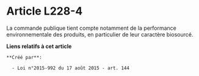 # Article L228-4

La commande publique tient compte notamment de la performance environnementale des produits, en particulier de leur caractère
biosourcé.

**Liens relatifs à cet article**

	**Créé par**:

	  - Loi n°2015-992 du 17 août 2015 - art. 144
